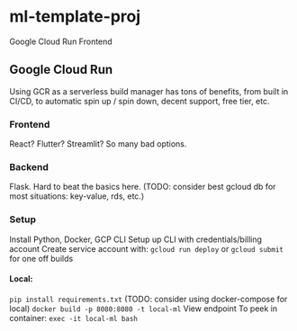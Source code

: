 # ml-template-proj
Google Cloud Run Frontend

## Google Cloud Run
Using GCR as a serverless build manager has tons of benefits, from built in CI/CD, to automatic spin up / spin down, decent support, free tier, etc.

### Frontend
React? Flutter? Streamlit? So many bad options. 

### Backend
Flask. Hard to beat the basics here.
(TODO: consider best gcloud db for most situations: key-value, rds, etc.) 

### Setup
Install Python, Docker, GCP CLI 
Setup up CLI with credentials/billing account
Create service account with:
`gcloud run deploy` or `gcloud submit` for one off builds


#### Local:
`pip install requirements.txt`
(TODO: consider using docker-compose for local)
`docker build -p 8080:8080 -t local-ml`
View endpoint
To peek in container: `exec -it local-ml bash`
